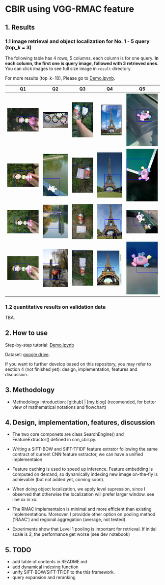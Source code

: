 # CBIR using VGG-RMAC feature


## 1. Results

### 1.1 image retrieval and object localization for No. 1 - 5 query (top_k = 3)

The following table has 4 rows, 5 columns, each column is for one query. **In each column, the first one is query image, followed with 3 retrieved ones.**
You can click images to see full size image in `result` directory.

For more results (top_k=10), Please go to [Demo.ipynb](https://github.com/rayleizhu/CNN-CBIR/blob/master/Demo.ipynb).

| Q1 | Q2 | Q3 | Q4 | Q5 |
| - | - | - | - | - |
| ![](result/Q1/match_top_0.png) | ![](result/Q2/match_top_0.png) | ![](result/Q3/match_top_0.png) | ![](result/Q4/match_top_0.png) | ![](result/Q5/match_top_0.png) |
| ![](result/Q1/match_top_1.png) | ![](result/Q2/match_top_1.png) | ![](result/Q3/match_top_1.png) | ![](result/Q4/match_top_1.png) | ![](result/Q5/match_top_1.png) |
| ![](result/Q1/match_top_2.png) | ![](result/Q2/match_top_2.png) | ![](result/Q3/match_top_2.png) | ![](result/Q4/match_top_2.png) | ![](result/Q5/match_top_2.png) |
| ![](result/Q1/match_top_3.png) | ![](result/Q2/match_top_3.png) | ![](result/Q3/match_top_3.png) | ![](result/Q4/match_top_3.png) | ![](result/Q5/match_top_3.png) |

### 1.2 quantitative results on validation data

TBA.


## 2. How to use

Step-by-step tutorial: [Demo.ipynb](https://github.com/rayleizhu/CNN-CBIR/blob/master/Demo.ipynb)  

Dataset: [google drive](https://drive.google.com/file/d/1Owlw7OdzjcCcE8MHWzPdVuPcy1ndlW2u/view).

If you want to further develop based on this repository, you may refer to section 4 (not finished yet):  design, implementation, features and discussion.


## 3. Methodology

* Methodology introduction: [[github](https://github.com/rayleizhu/CNN-CBIR/blob/master/docs/methodology.MD)] | [[my blog](http://rayleizhu.com/?p=457)] (recomended, for better view of mathematical notations and flowchart)


## 4.  Design, implementation, features, discussion

* The two core componets are class SearchEngine() and FeatureExtractor() defined in cnn_cbir.py. 

* Writing a SIFT-BOW and SIFT-TFIDF feature extrator following the same contract of current CNN feature extractor, we can have a unified implementaion

* Feature caching is used to speed up inference. Feature embedding is computed on demand, so dynamically indexing new image on-the-fly is achievable (but not added yet, coming soon).

* When doing object localization, we apply level supression, since I observed that otherwise the localization will prefer larger window. see line xx in xx.

* The RMAC implementaion is minimal and more efficient than existing implementations. Moreover, I providde other option on pooling method ('RAAC') and regional aggregation (average, not tested).

* Experiments show that Level 1 pooling is important for retrieval. If initial scale is 2, the performance get worse (see dev notebook)



## 5. TODO

* add table of contents in README.md
* add dynamical indexing function
* unify SIFT-BOW/SIFT-TFIDF to the this framework.
* query expansion and reranking

